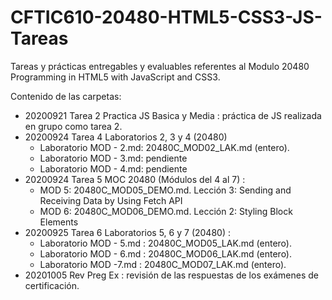 # CFTIC610-20480-HTML5-CSS3-JS-Tareas
Tareas y prácticas entregables y evaluables referentes al Modulo 20480 Programming in HTML5 with JavaScript and CSS3.

Contenido de las carpetas:

- 20200921 Tarea 2 Practica JS Basica y Media : práctica de JS realizada en grupo como tarea 2.
- 20200924 Tarea 4 Laboratorios 2, 3 y 4 (20480)
    - Laboratorio MOD - 2.md: 20480C_MOD02_LAK.md (entero). 
    - Laboratorio MOD - 3.md: pendiente
    - Laboratorio MOD - 4.md: pendiente
- 20200924 Tarea 5 MOC 20480 (Módulos del 4 al 7)  :  
    - MOD 5: 20480C_MOD05_DEMO.md. Lección 3:  Sending and Receiving Data by Using Fetch API
    - MOD 6: 20480C_MOD06_DEMO.md. Lección 2: Styling Block Elements
- 20200925 Tarea 6 Laboratorios 5, 6 y 7 (20480) :
    - Laboratorio MOD - 5.md : 20480C_MOD05_LAK.md (entero).
    - Laboratorio MOD - 6.md : 20480C_MOD06_LAK.md (entero).
    - Laboratorio MOD -7.md : 20480C_MOD07_LAK.md (entero).
- 20201005 Rev Preg Ex : revisión de las respuestas de los exámenes de certificación.

